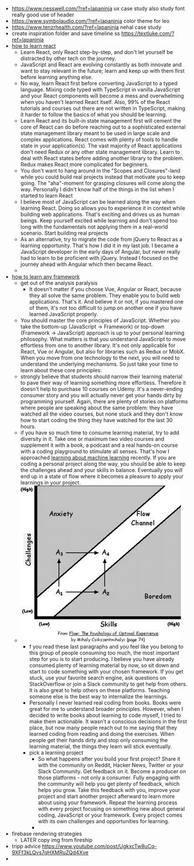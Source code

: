 - https://www.nesswell.com/?ref=lapaninja ux case study also study font really good use of header
- https://www.symbolaudio.com/?ref=lapaninja color theme for leo
- https://www.tenzrhealth.com/?ref=lapaninja nehal case study
- create inspiration folder and save timeline ss https://textluke.com/?ref=lapaninja
- [how to learn react](https://www.robinwieruch.de/learn-react-js/)
	- Learn React, only React step-by-step, and don't let yourself be distracted by other tech on the journey.
	- JavaScript and React are evolving constantly as both innovate and want to stay relevant in the future; learn and keep up with them first before learning anything else.
	- No way, learn React first before converting JavaScript to a typed language. Mixing code typed with TypeScript in vanilla JavaScript and your React components will become a mess and overwhelming when you haven't learned React itself. Also, 99% of the React tutorials and courses out there are not written in TypeScript, making it harder to follow the basics of what you should be learning.
	- Learn React and its built-in state management first will cement the core of React can do before reaching out to a sophisticated external state management library meant to be used in large scale and complex applications. React comes with plenty of tools to handle state in your application(s). The vast majority of React applications don't need Redux or any other state management library. Learn to deal with React states before adding another library to the problem. Redux makes React more complicated for beginners.
	- You don't want to hang around in the "Scopes and Closures"-land while you could build real projects instead that motivate you to keep going. The "aha"-moment for grasping closures will come along the way. Personally I didn't know half of the things in the list when I started to learn React
	- I believe most of JavaScript can be learned along the way when learning React. Doing so allows you to experience it in context while building web applications. That's exciting and drives us as human beings. Keep yourself excited while learning and don't spend too long with the fundamentals not applying them in a real-world scenario. Start building real projects
	- As an alternative, try to migrate the code from jQuery to React as a learning opportunity. That's how I did it in my last job. I became a JavaScript developer in the early days of Angular, but never really had to learn to be proficient with jQuery. Instead I focused on the journey ahead with Angular which then became React.
	-
- [how to learn any framework](https://www.robinwieruch.de/how-to-learn-framework/)
	- get out of the analysis paralysis
		- It doesn't matter if you choose Vue, Angular or React, because they all solve the same problem. They enable you to build web applications. That's it. And believe it or not, if you mastered one of them, it's not too difficult to jump on another one if you have learned JavaScript properly.
	- You should master the core principles of JavaScript. Whether you take the bottom-up (JavaScript -> Framework) or top-down (Framework -> JavaScript) approach is up to your personal learning philosophy. What matters is that you understand JavaScript to move effortless from one to another library. It's not only applicable for React, Vue or Angular, but also for libraries such as Redux or MobX. When you move from one technology to the next, you will need to understand the underlying mechanisms. So just take your time to learn about these core principles:
	- strongly believe that students should narrow their learning material to pave their way of learning something more effortless. Therefore it doesn't help to purchase 10 courses on Udemy. It's a never-ending consumer story and you will actually never get your hands dirty by programming yourself. Again, there are plenty of stories on platforms where people are speaking about the same problem: they have watched all the video courses, but none stuck and they don't know how to start coding the thing they have watched for the last 30 hours.
	- if you have so much time to consume learning material, try to add diversity in it. Take one or maximum two video courses and supplement it with a book, a podcast and a real hands-on course with a coding playground to stimulate all senses. That's how I approached [learning about machine learning](https://www.robinwieruch.de/machine-learning-javascript-web-developers/) recently. If you are coding a personal project along the way, you should be able to keep the challenges ahead and your skills in balance. Eventually you will end up in a state of flow where it becomes a pleasure to apply your learnings in your project.
	- ![image.png](../assets/image_1665754245502_0.png)
		- f you read these last paragraphs and you feel like you belong to this group of people consuming too much, the most important step for you is to start producing. I believe you have already consumed plenty of learning material by now, so sit down and start to code something with your chosen framework. If you get stuck, use your favorite search engine, ask questions on StackOverflow or join a Slack community to get help from others. It is also great to help others on these platforms. Teaching someone else is the best way to internalize the learnings.
		- Personally I never learned real coding from books. Books were great for me to understand broader principles. However, when I decided to write books about learning to code myself, I tried to make them actionable. It wasn't a conscious decisions in the first place, but now many people reach out to me saying that they learned coding from reading and doing the exercises. When people get their hands dirty and stop only consuming the learning material, the things they learn will stick eventually.
		- pick a learning project
			- So what happens after you build your first project? Share it with the community on Reddit, Hacker News, Twitter or your Slack Community. Get feedback on it. Become a producer on those platforms - not only a consumer. Fully engaging with the community will help you get plenty of feedback, which helps you grow. Take this feedback with you, improve your project and start another project afterward to learn more about using your framework. Repeat the learning process with every project focusing on something new about general coding, JavaScript or your framework. Every project comes with its own challenges and opportunities for learning.
			-
- firebase rendering strategies
	- LATER copy img from fireship
- tripp advice https://www.youtube.com/post/UgkxcTw8uCq-9XFf3kLQvs7qHXMRuZQd4Xve
-